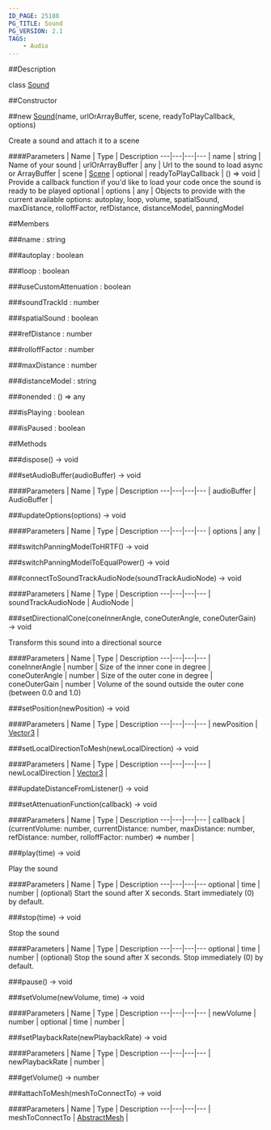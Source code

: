 ```yaml
---
ID_PAGE: 25188
PG_TITLE: Sound
PG_VERSION: 2.1
TAGS:
    - Audio
---
```

##Description

class [Sound](/classes/2.2-alpha/Sound)



##Constructor

##new [Sound](/classes/2.2-alpha/Sound)(name, urlOrArrayBuffer, scene, readyToPlayCallback, options)

Create a sound and attach it to a scene

####Parameters
 | Name | Type | Description
---|---|---|---
 | name | string |  Name of your sound
 | urlOrArrayBuffer | any |  Url to the sound to load async or ArrayBuffer
 | scene | [Scene](/classes/2.2-alpha/Scene) | 
optional | readyToPlayCallback | () =&gt; void |  Provide a callback function if you'd like to load your code once the sound is ready to be played
optional | options | any |  Objects to provide with the current available options: autoplay, loop, volume, spatialSound, maxDistance, rolloffFactor, refDistance, distanceModel, panningModel

##Members

###name : string



###autoplay : boolean



###loop : boolean



###useCustomAttenuation : boolean



###soundTrackId : number



###spatialSound : boolean



###refDistance : number



###rolloffFactor : number



###maxDistance : number



###distanceModel : string



###onended : () =&gt; any



###isPlaying : boolean



###isPaused : boolean



##Methods

###dispose() &rarr; void


###setAudioBuffer(audioBuffer) &rarr; void



####Parameters
 | Name | Type | Description
---|---|---|---
 | audioBuffer | AudioBuffer | 

###updateOptions(options) &rarr; void



####Parameters
 | Name | Type | Description
---|---|---|---
 | options | any | 

###switchPanningModelToHRTF() &rarr; void


###switchPanningModelToEqualPower() &rarr; void


###connectToSoundTrackAudioNode(soundTrackAudioNode) &rarr; void



####Parameters
 | Name | Type | Description
---|---|---|---
 | soundTrackAudioNode | AudioNode | 

###setDirectionalCone(coneInnerAngle, coneOuterAngle, coneOuterGain) &rarr; void

Transform this sound into a directional source

####Parameters
 | Name | Type | Description
---|---|---|---
 | coneInnerAngle | number |  Size of the inner cone in degree
 | coneOuterAngle | number |  Size of the outer cone in degree
 | coneOuterGain | number |  Volume of the sound outside the outer cone (between 0.0 and 1.0)

###setPosition(newPosition) &rarr; void



####Parameters
 | Name | Type | Description
---|---|---|---
 | newPosition | [Vector3](/classes/2.2-alpha/Vector3) | 

###setLocalDirectionToMesh(newLocalDirection) &rarr; void



####Parameters
 | Name | Type | Description
---|---|---|---
 | newLocalDirection | [Vector3](/classes/2.2-alpha/Vector3) | 

###updateDistanceFromListener() &rarr; void


###setAttenuationFunction(callback) &rarr; void



####Parameters
 | Name | Type | Description
---|---|---|---
 | callback | (currentVolume: number, currentDistance: number, maxDistance: number, refDistance: number, rolloffFactor: number) =&gt; number | 

###play(time) &rarr; void

Play the sound

####Parameters
 | Name | Type | Description
---|---|---|---
optional | time | number |  (optional) Start the sound after X seconds. Start immediately (0) by default.

###stop(time) &rarr; void

Stop the sound

####Parameters
 | Name | Type | Description
---|---|---|---
optional | time | number |  (optional) Stop the sound after X seconds. Stop immediately (0) by default.

###pause() &rarr; void


###setVolume(newVolume, time) &rarr; void



####Parameters
 | Name | Type | Description
---|---|---|---
 | newVolume | number | 
optional | time | number | 

###setPlaybackRate(newPlaybackRate) &rarr; void



####Parameters
 | Name | Type | Description
---|---|---|---
 | newPlaybackRate | number | 

###getVolume() &rarr; number


###attachToMesh(meshToConnectTo) &rarr; void



####Parameters
 | Name | Type | Description
---|---|---|---
 | meshToConnectTo | [AbstractMesh](/classes/2.2-alpha/AbstractMesh) | 

